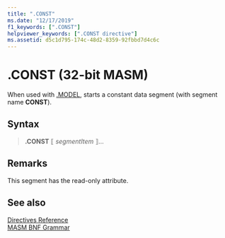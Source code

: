 ```yaml
---
title: ".CONST"
ms.date: "12/17/2019"
f1_keywords: [".CONST"]
helpviewer_keywords: [".CONST directive"]
ms.assetid: d5c1d795-174c-48d2-8359-92fbbd7d4c6c
---
```

# .CONST (32-bit MASM)

When used with [.MODEL](../../assembler/masm/dot-model.md), starts a constant data segment (with segment name **CONST**).

## Syntax

> **.CONST**
> ⟦ *segmentItem* ⟧...

## Remarks

This segment has the read-only attribute.

## See also

[Directives Reference](../../assembler/masm/directives-reference.md)<br/>
[MASM BNF Grammar](masm-bnf-grammar.md)
